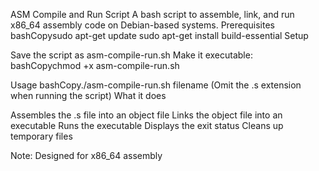 ASM Compile and Run Script
A bash script to assemble, link, and run x86_64 assembly code on Debian-based systems.
Prerequisites
bashCopysudo apt-get update
sudo apt-get install build-essential
Setup

Save the script as asm-compile-run.sh
Make it executable:
bashCopychmod +x asm-compile-run.sh


Usage
bashCopy./asm-compile-run.sh filename
(Omit the .s extension when running the script)
What it does

Assembles the .s file into an object file
Links the object file into an executable
Runs the executable
Displays the exit status
Cleans up temporary files

Note: Designed for x86_64 assembly
